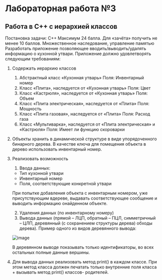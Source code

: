 # Лабораторная работа №3 
## Работа в C++ с иерархией классов
Постановка задачи:
С++
Максимум 24 балла. Для «зачёта» получить не менее 10 баллов.
Множественное наследование, управление памятью
Разработать приложение позволяющее вводить/выводить/удалять информацию о
кухонной утвари. Приложение должно удовлетворять следующим требованиям:
1. Содержать иерархию классов
    1. Абстрактный класс «Кухонная утварь» 
    Поля: Инвентарный номер
    2. Класс «Плита», наследуется от «Кухонная утварь» 
    Поля: Цвет
    3. Класс «Кастрюля», наследуется от «Кухонная утварь» 
    Поля: Объем
    4. Класс «Плита электрическая», наследуется от «Плита» 
    Поля: Мощность
    5. Класс «Плита газовая», наследуется от «Плита» 
    Поля: Расход газа
    6. Класс «Мультиварка», наследуется от «Плита электрическая» и «Кастрюля» 
    Поля: Имеет ли функцию скороварки
2. Объекты хранить в динамической структуре в виде упорядоченного бинарного дерева. В качестве ключа для помещения объекта в дерево использовать инвентарный номер.
3. Реализовать возможность
    1. Ввода данных:
    - Тип кухонной утвари
    - Инвентарный номер
    - Поля, соответствующие конкретной утвари
    
    При попытке добавления объекта с инвентарным номером, уже присутствующим вдереве, выдавать соответствующее сообщение и выводить информацию онайденном объекте.
    
    2. Удаления данных (по инвентарному номеру)
    3. Вывода данных (прямой – ЛЦП, обратный – ПЦЛ, симметричный – ЦЛП, деревянный (с сохранением структуры дерева) обходы дерева). Пример одного из видов деревянного вывода:
    
    ![image](https://user-images.githubusercontent.com/87961032/213866488-7ed40b97-9a63-4a0b-80e9-d9c385811f3a.png)
    
    В деревянном выводе показывать только идентификаторы, во всех остальных полные данные вершины.
4. Для вывода данных реализовать метод print() в каждом классе. При этом метод класса
должен печатать только внутренние поля класса + вызывать метод print() классов-
родителей.
